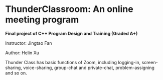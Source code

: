 # ThunderClassroom: An online meeting program

**Final project of C++ Program Design and Training (Graded A+)**

Instructor: Jingtao Fan

Author: Helin Xu

Thunder Class has basic functions of Zoom, including logging-in, screen-sharing, voice-sharing, group-chat and private-chat, problem-assigning and so on.
